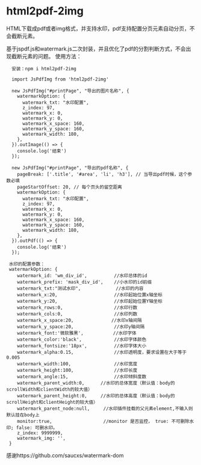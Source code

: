 # html2pdf-2img
HTML下载成pdf或者img格式，并支持水印，pdf支持配置分页元素自动分页，不会截断元素。

基于jspdf.js和watermark.js二次封装，并且优化了pdf的分割判断方式，不会出现截断元素的问题。
使用方法：

      安装：npm i html2pdf-2img

      import JsPdfImg from 'html2pdf-2img'

      new JsPdfImg("#printPage", "导出的图片名称", {
        watermarkOption: {
          watermark_txt: "水印配置",
          z_index: 97,
          watermark_x: 0,
          watermark_y: 0,
          watermark_x_space: 160,
          watermark_y_space: 160,
          watermark_width: 180,
        },
      }).outImage(() => {
        console.log('结束')
      });
      
      new JsPdfImg("#printPage", "导出的pdf名称", {
        pageBreak: ['.title', '#area', 'li', 'h3'], // 当导出pdf时候，这个参数必填
        pageStartOffset: 20, // 每个页头的留空距离
        watermarkOption: {
          watermark_txt: "水印配置",
          z_index: 97,
          watermark_x: 0,
          watermark_y: 0,
          watermark_x_space: 160,
          watermark_y_space: 160,
          watermark_width: 180,
        },
      }).outPdf(() => {
        console.log('结束')
      });

     水印的配置参数：
     watermarkOption: {
        watermark_id: 'wm_div_id',          //水印总体的id
        watermark_prefix: 'mask_div_id',    //小水印的id前缀
        watermark_txt:"测试水印",             //水印的内容
        watermark_x:20,                     //水印起始位置x轴坐标
        watermark_y:20,                     //水印起始位置Y轴坐标
        watermark_rows:0,                   //水印行数
        watermark_cols:0,                   //水印列数
        watermark_x_space:20,              //水印x轴间隔
        watermark_y_space:20,               //水印y轴间隔
        watermark_font:'微软雅黑',           //水印字体
        watermark_color:'black',            //水印字体颜色
        watermark_fontsize:'18px',          //水印字体大小
        watermark_alpha:0.15,               //水印透明度，要求设置在大于等于0.005
        watermark_width:100,                //水印宽度
        watermark_height:100,               //水印长度
        watermark_angle:15,                 //水印倾斜度数
        watermark_parent_width:0,      //水印的总体宽度（默认值：body的scrollWidth和clientWidth的较大值）
        watermark_parent_height:0,     //水印的总体高度（默认值：body的scrollHeight和clientHeight的较大值）
        watermark_parent_node:null,     //水印插件挂载的父元素element,不输入则默认挂在body上
        monitor:true,                   //monitor 是否监控， true: 不可删除水印; false: 可删水印。
        z_index: 9999999,
        watermark_img: '',
     }

感谢https://github.com/saucxs/watermark-dom
